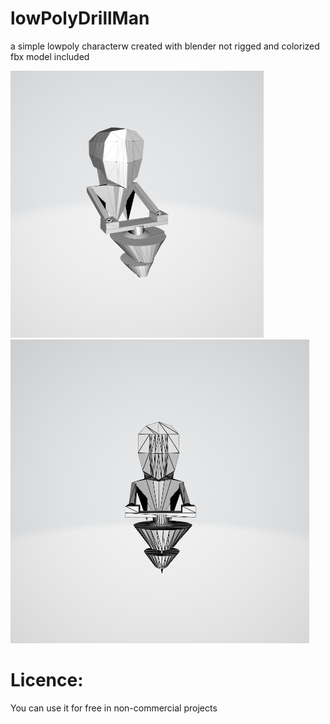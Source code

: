 # lowPolyDrillMan
a simple lowpoly characterw created with blender
not rigged and colorized
fbx model included

![demo image 1](https://raw.githubusercontent.com/bitCoder0/lowPolyDrillMan/master/demo1.png)
![demo image 1](https://raw.githubusercontent.com/bitCoder0/lowPolyDrillMan/master/demo2.png)

# Licence:
  
  You can use it for free in non-commercial projects
